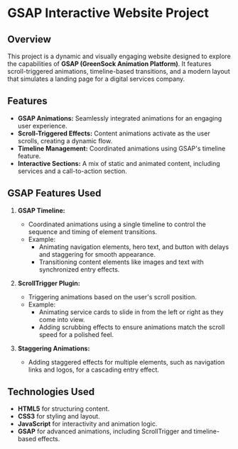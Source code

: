 # GSAP Interactive Website Project

## Overview
This project is a dynamic and visually engaging website designed to explore the capabilities of **GSAP (GreenSock Animation Platform)**. It features scroll-triggered animations, timeline-based transitions, and a modern layout that simulates a landing page for a digital services company.

## Features
- **GSAP Animations:** Seamlessly integrated animations for an engaging user experience.
- **Scroll-Triggered Effects:** Content animations activate as the user scrolls, creating a dynamic flow.
- **Timeline Management:** Coordinated animations using GSAP's timeline feature.
- **Interactive Sections:** A mix of static and animated content, including services and a call-to-action section.

## GSAP Features Used
1. **GSAP Timeline:** 
   - Coordinated animations using a single timeline to control the sequence and timing of element transitions.
   - Example:
     - Animating navigation elements, hero text, and button with delays and staggering for smooth appearance.
     - Transitioning content elements like images and text with synchronized entry effects.

2. **ScrollTrigger Plugin:**
   - Triggering animations based on the user's scroll position.
   - Example:
     - Animating service cards to slide in from the left or right as they come into view.
     - Adding scrubbing effects to ensure animations match the scroll speed for a polished feel.

3. **Staggering Animations:**
   - Adding staggered effects for multiple elements, such as navigation links and logos, for a cascading entry effect.

## Technologies Used
- **HTML5** for structuring content.
- **CSS3** for styling and layout.
- **JavaScript** for interactivity and animation logic.
- **GSAP** for advanced animations, including ScrollTrigger and timeline-based effects.

